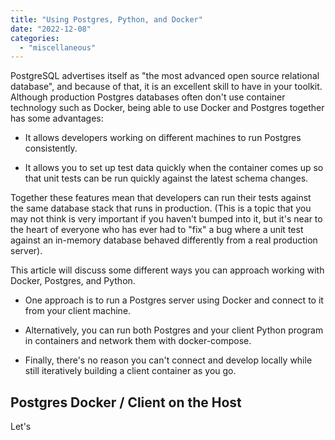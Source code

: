 ```yaml
---
title: "Using Postgres, Python, and Docker"
date: "2022-12-08"
categories: 
  - "miscellaneous"
---
```


PostgreSQL advertises itself as "the most advanced open source relational database", and because of that, it is an excellent skill to have in your toolkit. Although production Postgres databases often don't use container technology such as Docker, being able to use Docker and Postgres together has some advantages:

- It allows developers working on different machines to run Postgres consistently.

- It allows you to set up test data quickly when the container comes up so that unit tests can be run quickly against the latest schema changes.

Together these features mean that developers can run their tests against the same database stack that runs in production. (This is a topic that you may not think is very important if you haven't bumped into it, but it's near to the heart of everyone who has ever had to "fix" a bug where a unit test against an in-memory database behaved differently from a real production server).

This article will discuss some different ways you can approach working with Docker, Postgres, and Python.

- One approach is to run a Postgres server using Docker and connect to it from your client machine.

- Alternatively, you can run both Postgres and your client Python program in containers and network them with docker-compose.

- Finally, there's no reason you can't connect and develop locally while still iteratively building a client container as you go.

## Postgres Docker / Client on the Host

Let's
